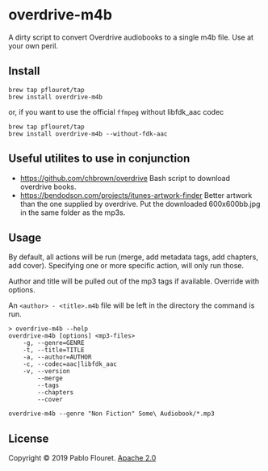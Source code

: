 # overdrive-m4b

A dirty script to convert Overdrive audiobooks to a single m4b file. Use at your own peril.

## Install

```
brew tap pflouret/tap
brew install overdrive-m4b
```

or, if you want to use the official `ffmpeg` without libfdk_aac codec

```
brew tap pflouret/tap
brew install overdrive-m4b --without-fdk-aac
```

## Useful utilites to use in conjunction

- https://github.com/chbrown/overdrive Bash script to download overdrive books.
- https://bendodson.com/projects/itunes-artwork-finder Better artwork than the one supplied by overdrive. Put the downloaded 600x600bb.jpg in the same folder as the mp3s.

## Usage

By default, all actions will be run (merge, add metadata tags, add chapters, add cover).
Specifying one or more specific action, will only run those.

Author and title will be pulled out of the mp3 tags if available. Override with options.

An `<author> - <title>.m4b` file will be left in the directory the command is run.

```
> overdrive-m4b --help
overdrive-m4b [options] <mp3-files>
    -g, --genre=GENRE
    -t, --title=TITLE
    -a, --author=AUTHOR
    -c, --codec=aac|libfdk_aac
    -v, --version
        --merge
        --tags
        --chapters
        --cover
```

```
overdrive-m4b --genre "Non Fiction" Some\ Audiobook/*.mp3
```

## License

Copyright © 2019 Pablo Flouret. [Apache 2.0](https://github.com/pflouret/overdrive-m4b/blob/master/LICENSE)
